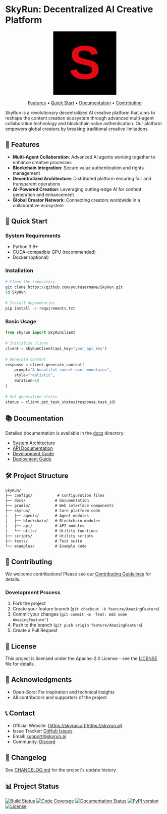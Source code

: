 # SkyRun: Decentralized AI Creative Platform

<div align="center">
  <img src="assets/images/logo.svg" alt="SkyRun Logo" width="200"/>
  <p>
    <a href="#features">Features</a> •
    <a href="#quick-start">Quick Start</a> •
    <a href="#documentation">Documentation</a> •
    <a href="#contributing">Contributing</a>
  </p>
</div>

SkyRun is a revolutionary decentralized AI creative platform that aims to reshape the content creation ecosystem through advanced multi-agent collaboration technology and blockchain value authentication. Our platform empowers global creators by breaking traditional creative limitations.

## 🌟 Features

- **Multi-Agent Collaboration**: Advanced AI agents working together to enhance creative processes
- **Blockchain Integration**: Secure value authentication and rights management
- **Decentralized Architecture**: Distributed platform ensuring fair and transparent operations
- **AI-Powered Creation**: Leveraging cutting-edge AI for content generation and enhancement
- **Global Creator Network**: Connecting creators worldwide in a collaborative ecosystem

## 🚀 Quick Start

### System Requirements

- Python 3.8+
- CUDA-compatible GPU (recommended)
- Docker (optional)

### Installation

```bash
# Clone the repository
git clone https://github.com/yourusername/SkyRun.git
cd SkyRun

# Install dependencies
pip install -r requirements.txt
```

### Basic Usage

```python
from skyrun import SkyRunClient

# Initialize client
client = SkyRunClient(api_key="your_api_key")

# Generate content
response = client.generate_content(
    prompt="A beautiful sunset over mountains",
    style="realistic",
    duration=10
)

# Get generation status
status = client.get_task_status(response.task_id)
```

## 📚 Documentation

Detailed documentation is available in the [docs](docs/) directory:

- [System Architecture](docs/architecture.md)
- [API Documentation](docs/api.md)
- [Development Guide](docs/development.md)
- [Deployment Guide](docs/deployment.md)

## 🛠️ Project Structure

```
SkyRun/
├── configs/           # Configuration files
├── docs/             # Documentation
├── gradio/           # Web interface components
├── skyrun/           # Core platform code
│   ├── agents/       # Agent modules
│   ├── blockchain/   # Blockchain modules
│   ├── api/          # API modules
│   └── utils/        # Utility functions
├── scripts/          # Utility scripts
├── tests/            # Test suite
└── examples/         # Example code
```

## 🤝 Contributing

We welcome contributions! Please see our [Contributing Guidelines](CONTRIBUTING.md) for details.

### Development Process

1. Fork the project
2. Create your feature branch (`git checkout -b feature/AmazingFeature`)
3. Commit your changes (`git commit -m 'feat: Add some AmazingFeature'`)
4. Push to the branch (`git push origin feature/AmazingFeature`)
5. Create a Pull Request

## 📄 License

This project is licensed under the Apache-2.0 License - see the [LICENSE](LICENSE) file for details.

## 🙏 Acknowledgments

- Open-Sora: For inspiration and technical insights
- All contributors and supporters of the project

## 📞 Contact

- Official Website: [https://skyrun.ai](https://skyrun.ai)
- Issue Tracker: [GitHub Issues](https://github.com/yourusername/SkyRun/issues)
- Email: support@skyrun.ai
- Community: [Discord](https://discord.gg/skyrun)

## 🔄 Changelog

See [CHANGELOG.md](CHANGELOG.md) for the project's update history.

## 📊 Project Status

[![Build Status](https://github.com/SkyRun-1/skyrun/workflows/CI/badge.svg)](https://github.com/SkyRun-1/skyrun/actions)
[![Code Coverage](https://codecov.io/gh/SkyRun-1/skyrun/branch/main/graph/badge.svg)](https://codecov.io/gh/SkyRun-1/skyrun)
[![Documentation Status](https://readthedocs.org/projects/skyrun/badge/?version=latest)](https://skyrun.readthedocs.io/en/latest/?badge=latest)
[![PyPI version](https://badge.fury.io/py/skyrun.svg)](https://badge.fury.io/py/skyrun)
[![License](https://img.shields.io/badge/license-Apache%202.0-blue.svg)](LICENSE) 